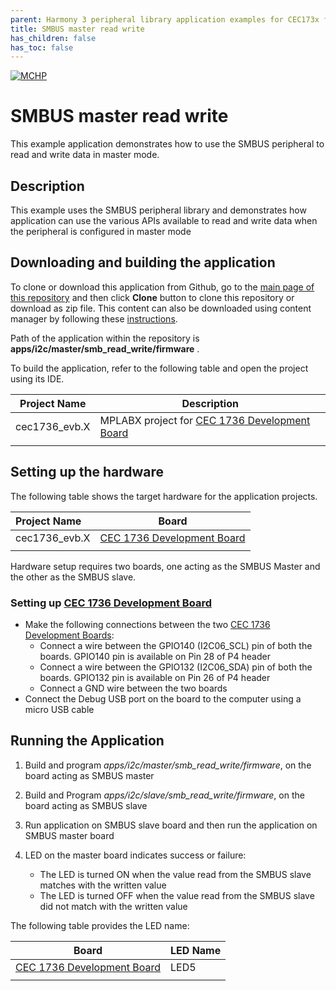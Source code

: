 ```yaml
---
parent: Harmony 3 peripheral library application examples for CEC173x family
title: SMBUS master read write 
has_children: false
has_toc: false
---
```


[![MCHP](https://www.microchip.com/ResourcePackages/Microchip/assets/dist/images/logo.png)](https://www.microchip.com)

# SMBUS master read write

This example application demonstrates how to use the SMBUS peripheral to read and write data in master mode.

## Description

This example uses the SMBUS peripheral library and demonstrates how application can use the various APIs available to read and write data when the peripheral is configured in master mode

## Downloading and building the application

To clone or download this application from Github, go to the [main page of this repository](https://github.com/Microchip-MPLAB-Harmony/csp_apps_cec173x) and then click **Clone** button to clone this repository or download as zip file.
This content can also be downloaded using content manager by following these [instructions](https://github.com/Microchip-MPLAB-Harmony/contentmanager/wiki).

Path of the application within the repository is **apps/i2c/master/smb_read_write/firmware** .

To build the application, refer to the following table and open the project using its IDE.

| Project Name      | Description                                    |
| ----------------- | ---------------------------------------------- |
| cec1736_evb.X | MPLABX project for [CEC 1736 Development Board](https://www.microchip.com/en-us/development-tool/EV19K07A)     |
|||

## Setting up the hardware

The following table shows the target hardware for the application projects.

| Project Name| Board|
|:---------|:---------:|
| cec1736_evb.X | [CEC 1736 Development Board](https://www.microchip.com/en-us/development-tool/EV19K07A) 
|||

Hardware setup requires two boards, one acting as the SMBUS Master and the other as the SMBUS slave.

### Setting up [CEC 1736 Development Board](https://www.microchip.com/en-us/development-tool/EV19K07A)

- Make the following connections between the two [CEC 1736 Development Boards](https://www.microchip.com/en-us/development-tool/EV19K07A):
    - Connect a wire between the GPIO140 (I2C06_SCL) pin of both the boards. GPIO140 pin is available on Pin 28 of P4 header
    - Connect a wire between the GPIO132 (I2C06_SDA) pin of both the boards. GPIO132 pin is available on Pin 26 of P4 header
    - Connect a GND wire between the two boards
- Connect the Debug USB port on the board to the computer using a micro USB cable

## Running the Application

1. Build and program *apps/i2c/master/smb_read_write/firmware*, on the board acting as SMBUS master
2. Build and Program *apps/i2c/slave/smb_read_write/firmware*, on the board acting as SMBUS slave
3. Run application on SMBUS slave board and then run the application on SMBUS master board
4. LED on the master board indicates success or failure:

    - The LED is turned ON when the value read from the SMBUS slave matches with the written value
    - The LED is turned OFF when the value read from the SMBUS slave did not match with the written value

The following table provides the LED name:

| Board      | LED Name |
| ---------- | ---------------- |
| [CEC 1736 Development Board](https://www.microchip.com/en-us/development-tool/EV19K07A) | LED5 |
|||
